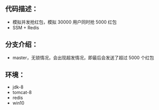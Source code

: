 ## 代码描述：
- 模拟并发抢红包，模拟 30000 用户同时抢 5000 红包
- SSM + Redis

## 分支介绍：
- master，无锁情况，会出现超发情况，即最后会发送了超过 5000 个红包

## 环境：
- jdk-8
- tomcat-8
- redis
- win10
